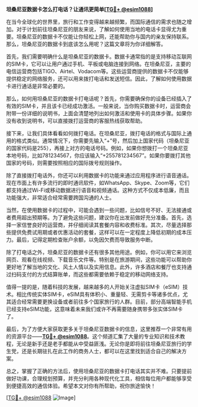 **坦桑尼亚数据卡怎么打电话？让通讯更简单[[TG💪+ @esim1088](https://t.me/s/esim1088)]**

在当今全球化的世界里，旅行和工作变得越来越频繁，而国际通信的需求也随之增加。对于计划前往坦桑尼亚的朋友来说，了解如何使用当地的电话卡显得尤为重要。坦桑尼亚的数据卡不仅能让你轻松上网，还能帮助你与国内的亲友保持联系。那么，坦桑尼亚的数据卡到底该怎么用呢？这篇文章将为你详细解答。

首先，我们需要明确什么是坦桑尼亚的数据卡。数据卡通常指的是支持移动互联网的SIM卡，它可以让用户通过手机、平板或电脑连接到网络。在坦桑尼亚，主要的电信运营商包括TIGO、Airtel、Vodacom等。这些运营商提供的数据卡不仅能够提供稳定的网络服务，还可以用来拨打电话和发送短信。因此，了解如何使用数据卡进行通话是非常必要的。

那么，如何用坦桑尼亚的数据卡打电话呢？首先，你需要确保你的设备已经插入了有效的SIM卡，并且该卡已经成功激活。一般来说，当你购买数据卡时，运营商会附带一份详细的说明书，上面会清楚地列出如何激活和使用卡的具体步骤。如果你没有收到说明书，可以直接拨打运营商的客服热线获取帮助。

接下来，让我们具体看看如何拨打电话。在坦桑尼亚，拨打电话的格式与国际上通用的格式类似。通常情况下，你需要先输入“+”号，然后加上国家代码（坦桑尼亚的国家代码是255），再接上对方的电话号码。例如，如果你想拨打一个坦桑尼亚本地号码，比如781234567，你应该输入“+255781234567”。如果你要拨打其他国家的号码，则需要按照相应的国际拨号规则操作。

除了直接拨打电话外，你还可以利用数据卡的功能来通过应用程序进行语音通话。现在市面上有许多流行的即时通讯软件，如WhatsApp、Skype、Zoom等，它们都支持通过Wi-Fi或移动数据进行语音和视频通话。这种方式不仅成本低廉，而且功能强大，非常适合经常需要跨国沟通的人士。

当然，在使用数据卡的过程中，可能会遇到一些问题，比如信号不好、无法接通或者费用超出预期等。为了避免这些问题，建议你在出发前做好充分准备。首先，选择一家信誉良好的运营商，并仔细阅读其套餐内容和收费标准。其次，尽量选择那些提供免费试用期或者优惠活动的套餐，这样可以在一定程度上降低初期的成本压力。最后，记得定期检查账户余额，以免因欠费而导致服务中断。

除了打电话之外，坦桑尼亚的数据卡还有很多其他用途。例如，你可以用它来浏览网页、观看在线视频、下载音乐文件等。特别是在旅游期间，这些功能可以帮助你更好地了解当地的文化、风土人情以及实用信息。此外，许多酒店和餐厅也支持通过扫码支付的方式结算账单，而这些都需要依赖于稳定的移动网络支持。

值得一提的是，随着科技的发展，越来越多的人开始关注虚拟SIM卡（eSIM）技术。相比传统实体SIM卡，eSIM具有体积小、重量轻、无需剪卡等诸多优点，尤其适合经常需要更换设备或者前往多个国家旅行的人群。目前，部分高端智能手机已经支持eSIM功能，这意味着未来我们或许不再需要随身携带多张实体SIM卡了。

最后，为了方便大家获取更多关于坦桑尼亚数据卡的信息，这里推荐一个非常有用的资源平台——**[TG💪+ @esim1088](https://t.me/s/esim1088)**。这个频道汇集了大量的专业知识和技术教程，无论是新手还是老手都能从中受益匪浅。无论你是即将前往坦桑尼亚旅行的学生党，还是长期驻扎在此工作的商务人士，都可以在这里找到适合自己的解决方案。

总之，掌握了正确的方法后，使用坦桑尼亚的数据卡打电话其实并不难。只要提前做好功课，合理规划预算，并充分利用各种现代化工具，相信每位用户都能够享受到便捷高效的通信体验。希望本文对你有所帮助，祝你旅途愉快！

[[TG💪+ @esim1088](https://t.me/s/esim1088) ![Image](https://i.postimg.cc/4NQfJmqS/Snipaste-2025-05-13-00-14-12.png)]